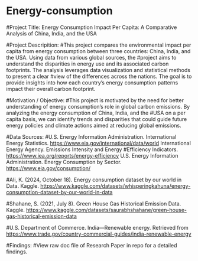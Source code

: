 # Energy-consumption

#Project Title: Energy Consumption Impact Per Capita: A Comparative Analysis of China, India, and the USA

#Project Descripition: 
#This project compares the environmental impact per capita from energy consumption between three countries: China, India, and the USA. Using data from various global sources, the #project aims to understand the disparities in energy use and its associated carbon footprints. The analysis leverages data visualization and statistical methods to present a clear #view of the differences across the nations. The goal is to provide insights into how each country’s energy consumption patterns impact their overall carbon footprint.

#Motivation / Objective:
#This project is motivated by the need for better understanding of energy consumption’s role in global carbon emissions. By analyzing the energy consumption of China, India, and the #USA on a per capita basis, we can identify trends and disparities that could guide future energy policies and climate actions aimed at reducing global emissions.

#Data Sources:
#U.S. Energy Information Administration. International Energy Statistics. https://www.eia.gov/international/data/world International Energy Agency. Emissions Intensity and Energy #Efficiency Indicators. https://www.iea.org/reports/energy-efficiency U.S. Energy Information Administration. Energy Consumption by Sector. https://www.eia.gov/consumption/

#Ali, K. (2024, October 18). Energy consumption dataset by our world in Data. Kaggle. https://www.kaggle.com/datasets/whisperingkahuna/energy-consumption-dataset-by-our-world-in-data

#Shahane, S. (2021, July 8). Green House Gas Historical Emission Data. Kaggle. https://www.kaggle.com/datasets/saurabhshahane/green-house-gas-historical-emission-data

#U.S. Department of Commerce. India—Renewable energy. Retrieved from https://www.trade.gov/country-commercial-guides/india-renewable-energy

#Findings: 
#View raw doc file of Research Paper in repo for a detailed findings.

